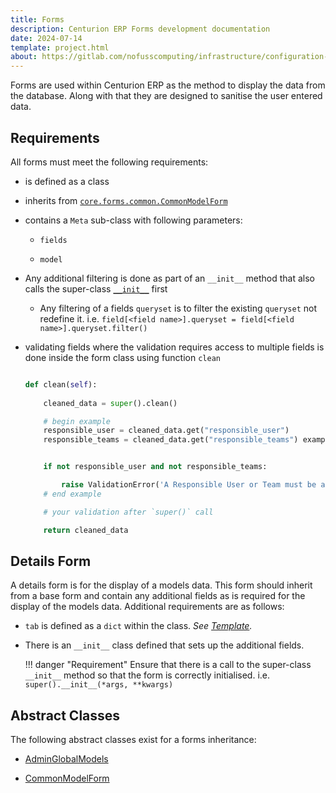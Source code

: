 ```yaml
---
title: Forms
description: Centurion ERP Forms development documentation
date: 2024-07-14
template: project.html
about: https://gitlab.com/nofusscomputing/infrastructure/configuration-management/centurion_erp
---
```


Forms are used within Centurion ERP as the method to display the data from the database. Along with that they are designed to sanitise the user entered data.


## Requirements

All forms must meet the following requirements:

- is defined as a class

- inherits from [`core.forms.common.CommonModelForm`](./api/model_form.md)

- contains a `Meta` sub-class with following parameters:

    - `fields`

    - `model`

- Any additional filtering is done as part of an `__init__` method that also calls the super-class [`__init__`](./api/model_form.md) first

    - Any filtering of a fields `queryset` is to filter the existing `queryset` not redefine it. i.e. `field[<field name>].queryset = field[<field name>].queryset.filter()`

- validating fields where the validation requires access to multiple fields is done inside the form class using function `clean`

    ``` py

    def clean(self):
            
        cleaned_data = super().clean()

        # begin example
        responsible_user = cleaned_data.get("responsible_user")
        responsible_teams = cleaned_data.get("responsible_teams") example


        if not responsible_user and not responsible_teams:

            raise ValidationError('A Responsible User or Team must be assigned.')
        # end example

        # your validation after `super()` call

        return cleaned_data

    ```

## Details Form

A details form is for the display of a models data. This form should inherit from a base form and contain any additional fields as is required for the display of the models data. Additional requirements are as follows:

- `tab` is defined as a `dict` within the class. _See [Template](./templates.md#detail)._

- There is an `__init__` class defined that sets up the additional fields.

    !!! danger "Requirement"
        Ensure that there is a call to the super-class `__init__` method so that the form is correctly initialised. i.e. `super().__init__(*args, **kwargs)`



## Abstract Classes

The following abstract classes exist for a forms inheritance:

- [AdminGlobalModels](./api/admin_model_form.md#model-form)

- [CommonModelForm](./api/model_form.md#model-form)
